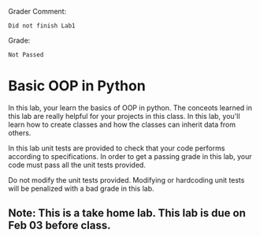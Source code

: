 Grader Comment:
```
Did not finish Lab1
```
Grade:
```
Not Passed
```

# Basic OOP in Python
In this lab, your learn the basics of OOP in python. The conceots learned in this lab are really helpful for your projects
in this class. In this lab, you'll learn how to create classes and how the classes can inherit data from others. 

In this lab unit tests are provided to check that your code performs according to specifications. In order to get a 
passing grade in this lab, your code must pass all the unit tests provided. 

Do not modify the unit tests provided. Modifying or hardcoding unit tests will be penalized with a bad grade in this lab. 

## Note: This is a take home lab. This lab is due on Feb 03 before class. 
